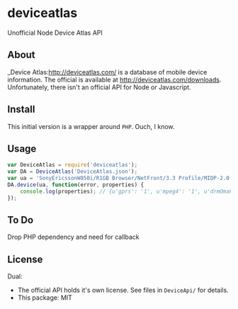 # deviceatlas

Unofficial Node Device Atlas API


## About

_Device Atlas:http://deviceatlas.com/ is a database of mobile device information. The official is available at http://deviceatlas.com/downloads. Unfortunately, there isn't an official API for Node or Javascript. 

## Install

This initial version is a wrapper around ```PHP```. Ouch, I know.

## Usage

```js
var DeviceAtlas = require('deviceatlas');
var DA = DeviceAtlas('DeviceAtlas.json');
var ua = 'SonyEricssonW850i/R1GB Browser/NetFront/3.3 Profile/MIDP-2.0 Configuration/CLDC-1.1';
DA.device(ua, function(error, properties) {
	console.log(properties); // {u'gprs': '1', u'mpeg4': '1', u'drmOmaForwardLock': '1', ...
});
```

## To Do

Drop PHP dependency and need for callback


## License

Dual:

- The official API holds it's own license. See files in ```DeviceApi/``` for details.
- This package: MIT